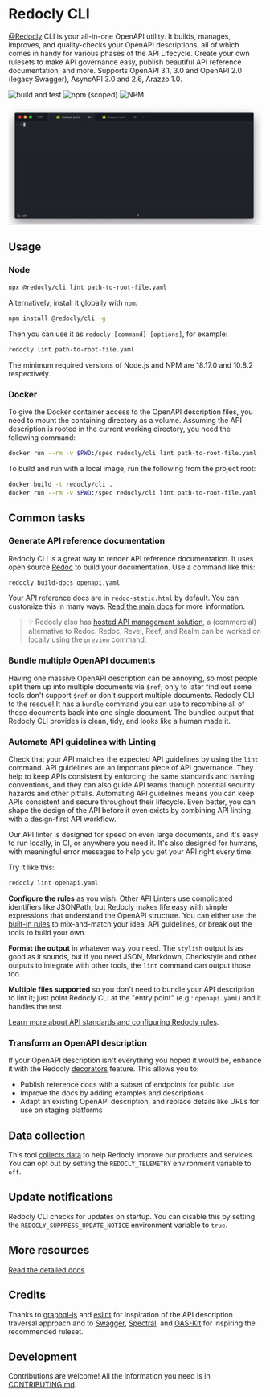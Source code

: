 # Redocly CLI

[@Redocly](https://redocly.com) CLI is your all-in-one OpenAPI utility.
It builds, manages, improves, and quality-checks your OpenAPI descriptions, all of which comes in handy for various phases of the API Lifecycle.
Create your own rulesets to make API governance easy, publish beautiful API reference documentation, and more.
Supports OpenAPI 3.1, 3.0 and OpenAPI 2.0 (legacy Swagger), AsyncAPI 3.0 and 2.6, Arazzo 1.0.

![build and test](https://github.com/redocly/redocly-cli/actions/workflows/tests.yaml/badge.svg)
![npm (scoped)](https://img.shields.io/npm/v/@redocly/cli)
![NPM](https://img.shields.io/npm/l/@redocly/cli)

![OpenAPI CLI toolset](./media/redocly-cli.gif)

## Usage

### Node

```sh
npx @redocly/cli lint path-to-root-file.yaml
```

Alternatively, install it globally with `npm`:

```sh
npm install @redocly/cli -g
```

Then you can use it as `redocly [command] [options]`, for example:

```sh
redocly lint path-to-root-file.yaml
```

The minimum required versions of Node.js and NPM are 18.17.0 and 10.8.2 respectively.

### Docker

To give the Docker container access to the OpenAPI description files, you need to mount the containing directory as a volume.
Assuming the API description is rooted in the current working directory, you need the following command:

```sh
docker run --rm -v $PWD:/spec redocly/cli lint path-to-root-file.yaml
```

To build and run with a local image, run the following from the project root:

```sh
docker build -t redocly/cli .
docker run --rm -v $PWD:/spec redocly/cli lint path-to-root-file.yaml
```

## Common tasks

### Generate API reference documentation

Redocly CLI is a great way to render API reference documentation.
It uses open source [Redoc](https://github.com/redocly/redoc) to build your documentation.
Use a command like this:

```sh
redocly build-docs openapi.yaml
```

Your API reference docs are in `redoc-static.html` by default.
You can customize this in many ways.
[Read the main docs](https://redocly.com/docs/cli/commands/build-docs) for more information.

> :bulb: Redocly also has [hosted API management solution](https://redocly.com/reunite/), a (commercial) alternative to Redoc.
> Redoc, Revel, Reef, and Realm can be worked on locally using the `preview` command.

### Bundle multiple OpenAPI documents

Having one massive OpenAPI description can be annoying, so most people split them up into multiple documents via `$ref`, only to later find out some tools don't support `$ref` or don't support multiple documents.
Redocly CLI to the rescue! It has a `bundle` command you can use to recombine all of those documents back into one single document.
The bundled output that Redocly CLI provides is clean, tidy, and looks like a human made it.

### Automate API guidelines with Linting

Check that your API matches the expected API guidelines by using the `lint` command.
API guidelines are an important piece of API governance. They help to keep APIs consistent by enforcing the same standards and naming conventions, and they can also guide API teams through potential security hazards and other pitfalls.
Automating API guidelines means you can keep APIs consistent and secure throughout their lifecycle.
Even better, you can shape the design of the API before it even exists by combining API linting with a design-first API workflow.

Our API linter is designed for speed on even large documents, and it's easy to run locally, in CI, or anywhere you need it.
It's also designed for humans, with meaningful error messages to help you get your API right every time.

Try it like this:

```sh
redocly lint openapi.yaml
```

**Configure the rules** as you wish.
Other API Linters use complicated identifiers like JSONPath, but Redocly makes life easy with simple expressions that understand the OpenAPI structure.
You can either use the [built-in rules](https://redocly.com/docs/cli/rules) to mix-and-match your ideal API guidelines, or break out the tools to build your own.

**Format the output** in whatever way you need.
The `stylish` output is as good as it sounds, but if you need JSON, Markdown, Checkstyle and other outputs to integrate with other tools, the `lint` command can output those too.

**Multiple files supported** so you don't need to bundle your API description to lint it; just point Redocly CLI at the "entry point" (e.g.: `openapi.yaml`) and it handles the rest.

[Learn more about API standards and configuring Redocly rules](https://redocly.com/docs/cli/api-standards).

### Transform an OpenAPI description

If your OpenAPI description isn't everything you hoped it would be, enhance it with the Redocly [decorators](https://redocly.com/docs/cli/decorators) feature.
This allows you to:

- Publish reference docs with a subset of endpoints for public use
- Improve the docs by adding examples and descriptions
- Adapt an existing OpenAPI description, and replace details like URLs for use on staging platforms

## Data collection

This tool [collects data](./docs/usage-data.md) to help Redocly improve our products and services.
You can opt out by setting the `REDOCLY_TELEMETRY` environment variable to `off`.

## Update notifications

Redocly CLI checks for updates on startup.
You can disable this by setting the `REDOCLY_SUPPRESS_UPDATE_NOTICE` environment variable to `true`.

## More resources

[Read the detailed docs](https://redocly.com/docs/cli/).

## Credits

Thanks to [graphql-js](https://github.com/graphql/graphql-js) and [eslint](https://github.com/eslint/eslint) for inspiration of the API description traversal approach and to [Swagger](https://github.com/swagger-api/swagger-editor), [Spectral](https://github.com/stoplightio/spectral), and [OAS-Kit](https://github.com/Mermade/oas-kit) for inspiring the recommended ruleset.

## Development

Contributions are welcome!
All the information you need is in [CONTRIBUTING.md](CONTRIBUTING.md).
